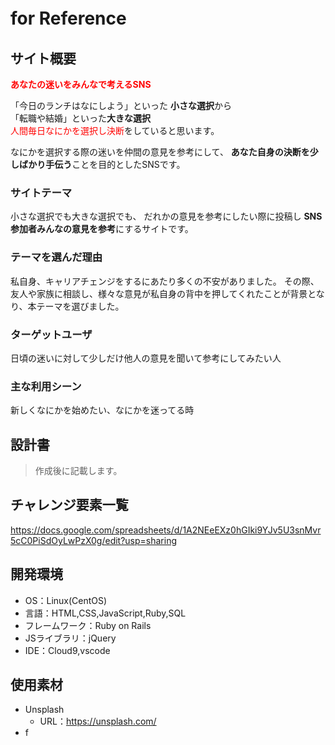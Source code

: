 # for Reference 　
## サイト概要
<span style="color: red; ">**あなたの迷いをみんなで考えるSNS**</span>

「今日のランチはなにしよう」といった
**小さな選択**から<br/>
「転職や結婚」といった**大きな選択**<br>
<span style="color: red; ">人間毎日なにかを選択し決断</span>をしていると思います。

なにかを選択する際の迷いを仲間の意見を参考にして、
 **あなた自身の決断を少しばかり手伝う**ことを目的としたSNSです。

### サイトテーマ
小さな選択でも大きな選択でも、
だれかの意見を参考にしたい際に投稿し
**SNS参加者みんなの意見を参考**にするサイトです。

### テーマを選んだ理由
私自身、キャリアチェンジをするにあたり多くの不安がありました。
その際、友人や家族に相談し、様々な意見が私自身の背中を押してくれたことが背景となり、本テーマを選びました。
### ターゲットユーザ
日頃の迷いに対して少しだけ他人の意見を聞いて参考にしてみたい人

### 主な利用シーン
新しくなにかを始めたい、なにかを迷ってる時
## 設計書
>作成後に記載します。
## チャレンジ要素一覧
https://docs.google.com/spreadsheets/d/1A2NEeEXz0hGIki9YJv5U3snMvr5cC0PiSdOyLwPzX0g/edit?usp=sharing

## 開発環境
- OS：Linux(CentOS)
- 言語：HTML,CSS,JavaScript,Ruby,SQL
- フレームワーク：Ruby on Rails
- JSライブラリ：jQuery
- IDE：Cloud9,vscode

## 使用素材
* Unsplash
  * URL：https://unsplash.com/
* f

